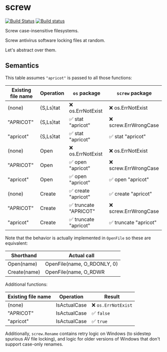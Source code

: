 # screw

[![Build Status](https://travis-ci.org/itchio/screw.svg?branch=master)](https://travis-ci.org/itchio/screw)
[![Build status](https://ci.appveyor.com/api/projects/status/8ewv7fb7myyb14r9?svg=true)](https://ci.appveyor.com/project/fasterthanlime/screw)

Screw case-insensitive filesystems.

Screw antivirus software locking files at random.

Let's abstract over them.

## Semantics

This table assumes `"apricot"` is passed to all those functions:

| Existing file name    | Operation          | `os` package           | `screw` package
|-----------------------|--------------------|------------------------|-----------------------
| (none)                | {S,Ls}tat          | ❌ os.ErrNotExist      | ❌ os.ErrNotExist
| "APRICOT"             | {S,Ls}tat          | ✅ stat "apricot"      | ❌ screw.ErrWrongCase
| "apricot"             | {S,Ls}tat          | ✅ stat "apricot"      | ✅ stat "apricot"
| (none)                | Open               | ❌ os.ErrNotExist      | ❌ os.ErrNotExist
| "APRICOT"             | Open               | ✅ open "apricot"      | ❌ screw.ErrWrongCase
| "apricot"             | Open               | ✅ open "apricot"      | ✅ open "apricot"
| (none)                | Create             | ✅ create "apricot"    | ✅ create "apricot"
| "APRICOT"             | Create             | ✅ truncate "APRICOT"  | ❌ screw.ErrWrongCase
| "apricot"             | Create             | ✅ truncate "apricot"  | ✅ truncate "apricot"

Note that the behavior is actually implemented in `OpenFile` so these are equivalent:

| Shorthand             | Actual call                                  |
|-----------------------|----------------------------------------------|
| Open(name)            | OpenFile(name, O_RDONLY, 0)                  |
| Create(name)          | OpenFile(name, O_RDWR|O_CREATE|O_TRUNC, 0666 |

Additional functions:

| Existing file name    | Operation             | Result
|-----------------------|-----------------------|--------------------
| (none)                | IsActualCase          | ❌ `os.ErrNotExist`
| "APRICOT"             | IsActualCase          | ✅ `false`
| "apricot"             | IsActualCase          | ✅ `true`

Additionally, `screw.Rename` contains retry logic on Windows (to sidestep spurious AV file locking),
and logic for older versions of Windows that don't support case-only renames.
